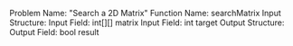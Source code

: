Problem Name: "Search a 2D Matrix"
Function Name: searchMatrix
Input Structure:
Input Field: int[][] matrix
Input Field: int target
Output Structure: 
Output Field: bool result